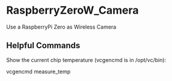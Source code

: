 # RaspberryZeroW_Camera
Use a RaspberryPi Zero as Wireless Camera



## Helpful Commands

Show the current chip temperature (vcgencmd is in /opt/vc/bin):

vcgencmd measure_temp
